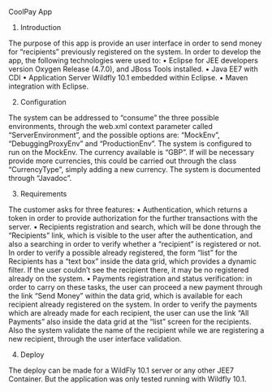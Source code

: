 CoolPay App

1. Introduction

The purpose of this app is provide an user interface in order to send money for “recipients” previously registered on the system.
In order to develop the app, the following technologies were used to:
•	Eclipse for JEE developers version Oxygen Release (4.7.0), and JBoss Tools installed.
•	Java EE7 with CDI
•	Application Server Wildfly 10.1 embedded within Eclipse.
•	Maven integration with Eclipse.

2. Configuration

The system can be addressed to “consume” the three possible environments, through the web.xml context parameter called “ServerEnvironment”, and the possible options are: “MockEnv”, “DebuggingProxyEnv” and “ProductionEnv”.
The system is configured to run on the MockEnv. The currency available is “GBP”. If will be necessary provide more currencies, this could be carried out through the class “CurrencyType”, simply adding a new currency.
The system is documented through “Javadoc”.

3. Requirements

The customer asks for three features:
•	Authentication, which returns a token in order to provide authorization for the further transactions with the server.
•	Recipients registration and search, which will be done through the “Recipients” link, which is visible to the user after the authentication, and also a searching in order to verify whether a “recipient” is registered or not. In order to verify a possible already registered, the form “list” for the Recipients has a “text box” inside the data grid, which provides a dynamic filter. If the user couldn’t see the recipient there, it may be no registered already on the system.
•	Payments registration and status verification: in order to carry on these tasks, the user can proceed a new payment through the link “Send Money” within the data grid, which is available for each recipient already registered on the system. In order to verify the payments which are already made for each recipient, the user can use the link “All Payments” also inside the data grid at the “list” screen for the recipients. Also the system validate the name of the recipient while we are registering a new recipient, through the user interface validation.

4. Deploy

The deploy can be made for a WildFly 10.1 server or any other JEE7 Container. But the application was only tested running with Wildfly 10.1.
